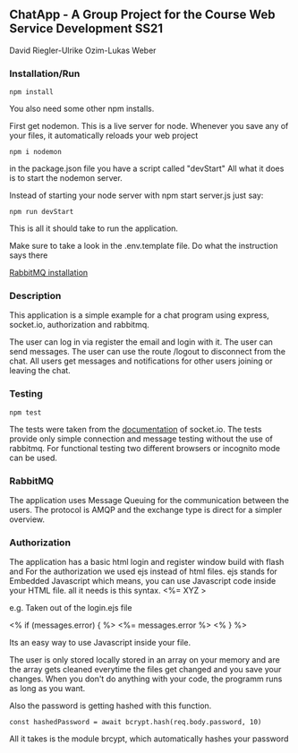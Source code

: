 ## ChatApp - A Group Project for the Course Web Service Development SS21
David Riegler-Ulrike Ozim-Lukas Weber

### Installation/Run

```
npm install
```

You also need some other npm installs.

First get nodemon. This is a live server for node. Whenever you save any of your files, it automatically reloads your web project

```
npm i nodemon
```

in the package.json file you have a script called "devStart"
All what it does is to start the nodemon server. 

Instead of starting your node server with npm start server.js just say:

```
npm run devStart
```

This is all it should take to run the application.

Make sure to take a look in the .env.template file. Do what the instruction says there

[RabbitMQ installation](https://www.rabbitmq.com/download.html)

### Description

This application is a simple example for a chat program using express, socket.io, authorization and rabbitmq.

The user can log in via register the email and login with it.
The user can send messages.
The user can use the route /logout to disconnect from the chat.
All users get messages and notifications for other users joining or leaving the chat.


### Testing

```
npm test
```
The tests were taken from the [documentation](https://socket.io/docs/v4/testing/) of socket.io.
The tests provide only simple connection and message testing without the use of rabbitmq.
For functional testing two different browsers or incognito mode can be used.

### RabbitMQ

The application uses Message Queuing for the communication between the users.
The protocol is AMQP and the exchange type is direct for a simpler overview.

### Authorization

The application has a basic html login and register window build with flash and 
For the authorization we used ejs instead of html files. ejs stands for Embedded Javascript which means, you can use Javascript code inside your HTML file. all it needs is this syntax. <%= XYZ >

e.g.
Taken out of the login.ejs file

<% if (messages.error) { %>
  <%= messages.error %>
<% } %>

Its an easy way to use Javascript inside your file. 

The user is only stored locally stored in an array on your memory and are the array gets cleaned everytime the files get changed and you save your changes. When you don't do anything with your code, the programm runs as long as you want.

Also the password is getting hashed with this function.

```
const hashedPassword = await bcrypt.hash(req.body.password, 10)
```

All it takes is the module brcypt, which automatically hashes your password